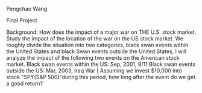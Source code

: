 Pengchao Wang

Final Project

Background:
    How does the impact of a major war on THE U.S. stock market. Study the impact of the location of the war on the US stock market.
We roughly divide the situation into two categories, black swan events within the United States and black Swan events outside the United States, 
I will analyze the impact of the following two events on the American stock market.
Black swan events within the US: Sep, 2001, 9/11
Black swan events outside the US: Mar, 2003, Iraq War
| Assuming we invest $10,000 into stock "SPY(S&P 500)"during this period, how long after the event do we get a good return?
